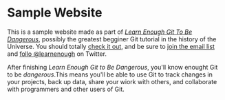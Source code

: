 # Sample Website

This is a sample website made as part of [*Learn Enough Git To Be Dangerous*](http://learnenough.com/git-tutorial), possibly the greatest begginer Git tutorial in the history of the Universe. You should totally [check it out](http://learnenough.com/git-tutorial), and be sure to [join the email list](http://learnenough.com/#email_list) and [follo @learnenough](http://twitter.com/learnenough) on Twitter.

After finishing *Learn Enough Git to Be Dangerous*, you'll know enought Git to be *dangerous*.This means you'll be able to use Git to track changes in your projects, back up data, share your wiork with others, and collaborate with programmers and other users of Git.
